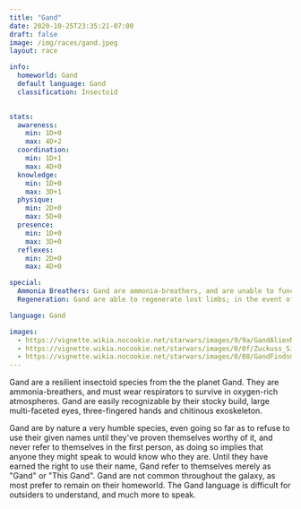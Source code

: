 ```yaml
---
title: "Gand"
date: 2020-10-25T23:35:21-07:00
draft: false
image: /img/races/gand.jpeg
layout: race

info:
  homeworld: Gand
  default language: Gand
  classification: Insectoid
  

stats:
  awareness:
    min: 1D+0
    max: 4D+2
  coordination:
    min: 1D+1
    max: 4D+0
  knowledge:
    min: 1D+0
    max: 3D+1
  physique:
    min: 2D+0
    max: 5D+0
  presence:
    min: 1D+0
    max: 3D+0
  reflexes:
    min: 2D+0
    max: 4D+0

special:
  Ammonia Breathers: Gand are ammonia-breathers, and are unable to function in oxygen-rich atmospheres without the assistance of a respirator. Any Gand forced to breathe oxygen will suffer damage each round, starting at 1D+0 and increasing by 1D+0 every subsequent round.
  Regeneration: Gand are able to regenerate lost limbs; in the event of a Gand losing a limb they may make a Stamina roll once per day until the limb is fully healed. A Difficult roll or higher will result in the limb regenerating 10% of its remaining needed growth. Any roll lower than 10% means the limb did not regrow that day.

language: Gand

images:
  - https://vignette.wikia.nocookie.net/starwars/images/9/9a/GandAlienNEGAS.jpg/revision/latest?cb=20061205190815
  - https://vignette.wikia.nocookie.net/starwars/images/0/0f/Zuckuss_Sideshow.png/revision/latest?cb=20161201055856
  - https://vignette.wikia.nocookie.net/starwars/images/0/08/GandFindsman.jpg/revision/latest?cb=20060215025326
---
```


Gand are a resilient insectoid species from the the planet Gand. They are
ammonia-breathers, and must wear respirators to survive in oxygen-rich
atmospheres. Gand are easily recognizable by their stocky build, large
multi-faceted eyes, three-fingered hands and chitinous exoskeleton.

Gand are by nature a very humble species, even going so far as to refuse to use
their given names until they've proven themselves worthy of it, and never refer
to themselves in the first person, as doing so implies that anyone they might
speak to would know who they are. Until they have earned the right to use their
name, Gand refer to themselves merely as "Gand" or "This Gand". Gand are not
common throughout the galaxy, as most prefer to remain on their homeworld. The
Gand language is difficult for outsiders to understand, and much more to speak.

